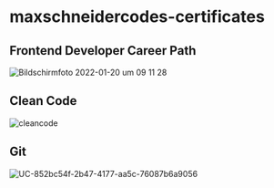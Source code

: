# maxschneidercodes-certificates
 
## Frontend Developer Career Path
![Bildschirmfoto 2022-01-20 um 09 11 28](https://user-images.githubusercontent.com/45995648/150298776-78f9691b-9634-4e4d-81aa-b6001d8d1cfb.png)


## Clean Code
 ![cleancode](https://user-images.githubusercontent.com/45995648/149547115-997aeeac-84e4-48a3-a054-5c81376f5f35.jpg)
 
 
## Git
![UC-852bc54f-2b47-4177-aa5c-76087b6a9056](https://user-images.githubusercontent.com/45995648/150105715-696ab458-b902-4eb3-a030-b0fb36e34c05.jpg)



